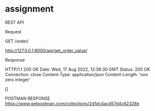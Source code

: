 # assignment

REST API

Request

GET /order/

http://127.0.0.1:8000/api/get_order_value/

Response

HTTP/1.1 200 OK
Date: Wed, 17 Aug 2022, 12:36:30 GMT
Status: 200 OK
Connection: close
Content-Type: application/json
Content-Length: 'non zero integer'

[]

POSTMAN RESPONSE
https://www.getpostman.com/collections/2d1dc4acd57d4c62328e

